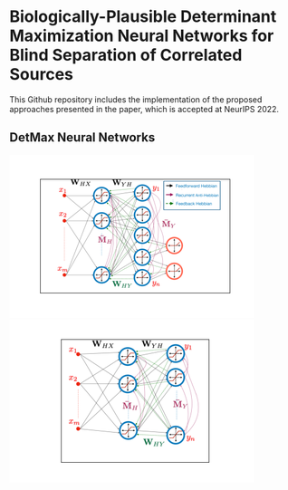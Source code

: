 # Biologically-Plausible Determinant Maximization Neural Networks for Blind Separation of Correlated Sources

This Github repository includes the implementation of the proposed approaches presented in the paper, which is accepted at NeurIPS 2022.

## DetMax Neural Networks
![Sample Network Figures](./Figures/networkfigurenewsqueezed1.png) 
![Sample Network Figures](./Figures/NNantisparsesqueezed1.png)
